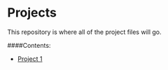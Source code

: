 Projects
====
This repository is where all of the project files will go.

####Contents:

* [Project 1]()
